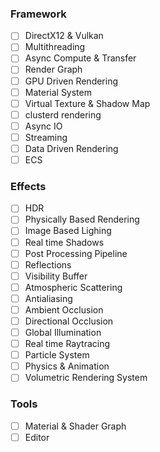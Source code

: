 
### Framework
- [ ] DirectX12 & Vulkan
- [ ] Multithreading
- [ ] Async Compute & Transfer
- [ ] Render Graph
- [ ] GPU Driven Rendering
- [ ] Material System
- [ ] Virtual Texture & Shadow Map
- [ ] clusterd rendering
- [ ] Async IO
- [ ] Streaming
- [ ] Data Driven Rendering
- [ ] ECS
### Effects

- [ ] HDR
- [ ] Physically Based Rendering
- [ ] Image Based Lighing
- [ ] Real time Shadows
- [ ] Post Processing Pipeline
- [ ] Reflections
- [ ] Visibility Buffer
- [ ] Atmospheric Scattering
- [ ] Antialiasing
- [ ] Ambient Occlusion
- [ ] Directional Occlusion
- [ ] Global Illumination
- [ ] Real time Raytracing
- [ ] Particle System
- [ ] Physics & Animation
- [ ] Volumetric Rendering System

### Tools

- [ ] Material & Shader Graph
- [ ] Editor